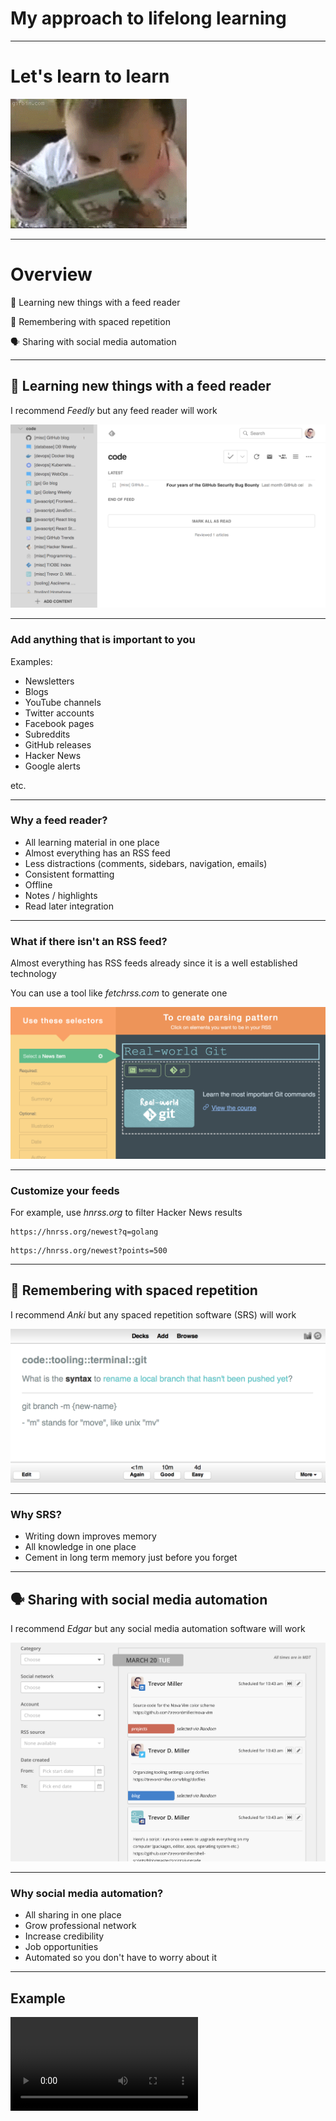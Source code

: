 # My approach to lifelong learning

---

# Let's learn to learn

![Learning](./files/learning.gif)

---

# Overview

📖 Learning new things with a feed reader

🧠 Remembering with spaced repetition

🗣 Sharing with social media automation

---

## 📖 Learning new things with a feed reader

I recommend _Feedly_ but any feed reader will work

![My feedly](./files/my-feedly.png)

---

### Add anything that is important to you

Examples:

* Newsletters
* Blogs
* YouTube channels
* Twitter accounts
* Facebook pages
* Subreddits
* GitHub releases
* Hacker News
* Google alerts

etc.

---

### Why a feed reader?

* All learning material in one place
* Almost everything has an RSS feed
* Less distractions (comments, sidebars, navigation, emails)
* Consistent formatting
* Offline
* Notes / highlights
* Read later integration

---

### What if there isn't an RSS feed?

Almost everything has RSS feeds already since it is a well established technology

You can use a tool like _fetchrss.com_ to generate one

![fetchrss](./files/fetchrss.png)

---

### Customize your feeds

For example, use _hnrss.org_ to filter Hacker News results

```
https://hnrss.org/newest?q=golang
```

```
https://hnrss.org/newest?points=500
```

---

## 🧠 Remembering with spaced repetition

I recommend _Anki_ but any spaced repetition software (SRS) will work

![My anki](./files/my-anki.png)

---

### Why SRS?

* Writing down improves memory
* All knowledge in one place
* Cement in long term memory just before you forget

---

## 🗣 Sharing with social media automation

I recommend _Edgar_ but any social media automation software will work

![My edgar](./files/my-edgar.png)

---

### Why social media automation?

* All sharing in one place
* Grow professional network
* Increase credibility
* Job opportunities
* Automated so you don't have to worry about it

---

## Example

<video src="./files/my-learning-workflow.mov" controls />

---

# Be lifelong learners!

This system works for me, but might not for you

Whatever you use, always be learning!

---

# The end

![Bye](./files/bye.gif)
